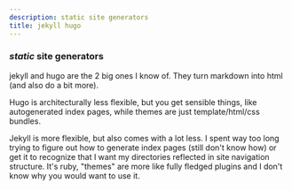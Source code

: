 ```yaml
---
description: static site generators
title: jekyll hugo
---
```


### _static_ site generators

jekyll and hugo are the 2 big ones I know of.
They turn markdown into html
(and also do a bit more).

Hugo is architecturally less flexible,
but you get sensible things,
like autogenerated index pages,
while themes are just template/html/css bundles.

Jekyll is more flexible,
but also comes with a lot less.
I spent way too long trying to figure out how to generate index pages
(still don't know how)
or get it to recognize that I want my directories reflected in site navigation structure.
It's ruby, "themes" are more like fully fledged plugins
and I don't know why you would want to use it.
